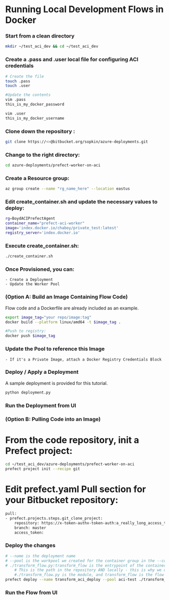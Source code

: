 # Running Local Development Flows in Docker

### Start from a clean directory
```bash
mkdir ~/test_aci_dev && cd ~/test_aci_dev
```

### Create a .pass and .user local file for configuring ACI credentials
```bash
# Create the file
touch .pass
touch .user

#Update the contents
vim .pass
this_is_my_docker_password

vim .user
this_is_my_docker_username
```

### Clone down the repository :
```bash
git clone https://<>@bitbucket.org/sopkin/azure-deployments.git
```

### Change to the right directory:
```bash
cd azure-deployments/prefect-worker-on-aci
```

### Create a Resource group:
```bash
az group create --name "rg_name_here" --location eastus
```

### Edit create_container.sh and update the necessary values to deploy:
```bash
rg=BoydACIPrefectAgent
container_name="prefect-aci-worker"
image='index.docker.io/chaboy/private_test:latest'
registry_server='index.docker.io'
```

### Execute create_container.sh:
```bash
./create_container.sh
```

### Once Provisioned, you can:
    - Create a Deployment
    - Update the Worker Pool

### (Option A: Build an Image Containing Flow Code)
Flow code and a Dockerfile are already included as an example.

```bash
export image_tag="your repo/image:tag"
docker build --platform linux/amd64 -t $image_tag .

#Push to registry:
docker push $image_tag
```

### Update the Pool to reference this Image
    - If it's a Private Image, attach a Docker Registry Credentials Block

### Deploy / Apply a Deployment
A sample deployment is provided for this tutorial.
```bash
python deployment.py
```

### Run the Deployment from UI


### (Option B: Pulling Code into an Image)

# From the code repository, init a Prefect project:
```bash
cd ~/test_aci_dev/azure-deployments/prefect-worker-on-aci
prefect project init --recipe git
```

# Edit prefect.yaml Pull section for your Bitbucket repository:
```bash
pull:
- prefect.projects.steps.git_clone_project:
    repository: https://x-token-authx-token-auth:a_really_long_access_token@bitbucket.org/sopkin/azure-deployments.git
    branch: master
    access_token:
```

### Deploy the changes
```bash
# --name is the deployment name
# --pool is the workpool we created for the container group in the --command-line section
# ./transform_flow.py:transform_flow is the entrypoint of the container. 
    # This is the path in the repository AND locally - this is why we do prefect project init from the root.
    #./transform_flow.py is the module, and transform_flow is the flow definition
prefect deploy --name transform_aci_deploy --pool aci-test ./transform_flow.py:transform_flow
```

### Run the Flow from UI